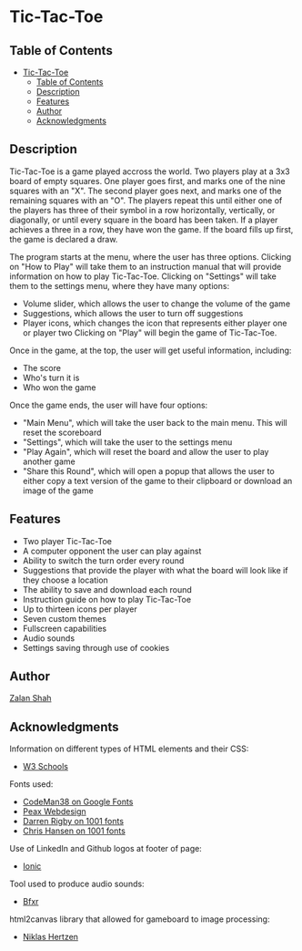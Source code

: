 # Tic-Tac-Toe

## Table of Contents
- [Tic-Tac-Toe](#tic-tac-toe)
  - [Table of Contents](#table-of-contents)
  - [Description](#description)
  - [Features](#features)
  - [Author](#author)
  - [Acknowledgments](#acknowledgments)

## Description

Tic-Tac-Toe is a game played accross the world. Two players play at a 3x3 board of empty squares.
One player goes first, and marks one of the nine squares with an "X".
The second player goes next, and marks one of the remaining squares with an "O".
The players repeat this until either one of the players has three of their symbol in a row horizontally, vertically, or diagonally, or until every square in the board has been taken.
If a player achieves a three in a row, they have won the game. If the board fills up first, the game is declared a draw.

The program starts at the menu, where the user has three options.
Clicking on "How to Play" will take them to an instruction manual that will provide information on how to play Tic-Tac-Toe.
Clicking on "Settings" will take them to the settings menu, where they have many options:
* Volume slider, which allows the user to change the volume of the game
* Suggestions, which allows the user to turn off suggestions
* Player icons, which changes the icon that represents either player one or player two
Clicking on "Play" will begin the game of Tic-Tac-Toe.

Once in the game, at the top, the user will get useful information, including:
* The score
* Who's turn it is
* Who won the game

Once the game ends, the user will have four options:
* "Main Menu", which will take the user back to the main menu. This will reset the scoreboard
* "Settings", which will take the user to the settings menu
* "Play Again", which will reset the board and allow the user to play another game
* "Share this Round", which will open a popup that allows the user to either copy a text version of the game to their clipboard or download an image of the game

## Features

* Two player Tic-Tac-Toe
* A computer opponent the user can play against
* Ability to switch the turn order every round
* Suggestions that provide the player with what the board will look like if they choose a location
* The ability to save and download each round
* Instruction guide on how to play Tic-Tac-Toe
* Up to thirteen icons per player
* Seven custom themes
* Fullscreen capabilities
* Audio sounds
* Settings saving through use of cookies

## Author

[Zalan Shah](https://www.linkedin.com/in/zalan-shah)

## Acknowledgments

Information on different types of HTML elements and their CSS:
* [W3 Schools](https://www.w3schools.com/)

Fonts used:
* [CodeMan38 on Google Fonts](https://fonts.google.com/specimen/Press+Start+2P)
* [Peax Webdesign](https://www.1001fonts.com/simplerounded-font.html)
* [Darren Rigby on 1001 fonts](https://www.1001fonts.com/beltane-font.html)
* [Chris Hansen on 1001 fonts](https://www.1001fonts.com/pure-evil-2-font.html)

Use of LinkedIn and Github logos at footer of page:
* [Ionic](https://ionic.io/ionicons)

Tool used to produce audio sounds:
* [Bfxr](https://www.bfxr.net/)

html2canvas library that allowed for gameboard to image processing:
* [Niklas Hertzen](https://hertzen.com/)
